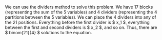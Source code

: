 We can use the dividers method to solve this problem.
We have 17 blocks (representing the sum of the 5 variables) and 4 dividers (representing the 4 partitions between the 5 variables).
We can place the 4 dividers into any of the 21 positions.
Everything before the first divider is $ x_1 $, everything between the first and second dividers is $ x_2 $, and so on.
Thus, there are $ binom{21}{4} $ solutions to the equation.

